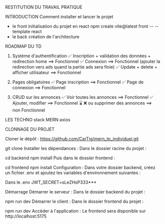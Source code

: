 
RESTITUTION DU TRAVAIL PRATIQUE 

INTRODUCTION
Comment installer et lancer le projet
* le front
initialisation du projet en react
  npm create vite@latest front -- --template react
* le back
création de l'architecture

ROADMAP DU TD

1. Système d'authentification
   ✅ Inscription + validation des données + redirection home ==> Fonctionnel
   ✅ Connexion ==> Fonctionnel (ajouter la redirection vers ads quand la partie ads sera finie)
   ✅ Update + delete + afficher utilisateur ==> Fonctionnel

2. Pages obligatoires
   ✅ Page inscription ==>  Fonctionnel
   ✅ Page de connexion ==> Fonctionnel


3. CRUD sur les annonces
   ✅ Voir toutes les annonces  ==> Fonctionnel
   ✅ Ajouter, modifier  ==> Fonctionnel
   ⌛ ❌ ou supprimer des annonces  ==> non Fonctionnel


LES TECHNO
stack MERN axios



CLONNAGE DU PROJET

Cloner le dépôt : https://github.com/CarTig/mern_tp_individuel.git

git clone 
Installer les dépendances :
Dans le dossier racine du projet :

cd backend
npm install
Puis dans le dossier frontend :

cd frontend
npm install
Configuration : Dans votre dossier backend, créez un fichier .env et ajoutez les variables d'environnement suivantes :

Dans le .env
JWT_SECRET=sLeZHsP333***

Démarrage
Démarrer le serveur :
Dans le dossier backend du projet :

npm run dev
Démarrer le client : Dans le dossier frontend du projet :

npm run dev
Accéder à l'application : Le frontend sera disponible sur http://localhost:5175